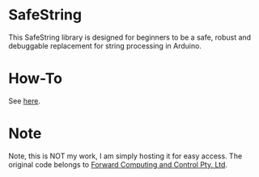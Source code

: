 # SafeString
This SafeString library is designed for beginners to be a safe, robust and debuggable replacement for string processing in Arduino.

# How-To
See [here](https://www.forward.com.au/pfod/ArduinoProgramming/SafeString/index.html).

# Note
Note, this is NOT my work, I am simply hosting it for easy access. The original code belongs to [Forward Computing and Control Pty. Ltd](https://www.forward.com.au/pfod/ArduinoProgramming/SafeString/index.html).
